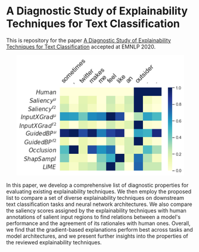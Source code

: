 # A Diagnostic Study of Explainability Techniques for Text Classification

This is repository for the paper 
[A Diagnostic Study of Explainability Techniques for Text Classification]() 
accepted at EMNLP 2020.

<p align="center">
  <img src="sal_example.png" width="450" alt="Adversarial Architecture">
</p>


In this paper, we develop a comprehensive list of diagnostic properties
for evaluating existing explainability techniques. We then employ the proposed 
list to compare a set of diverse explainability techniques on downstream text 
classification tasks and neural network architectures. We also compare the 
saliency scores assigned by the explainability techniques with human 
annotations of salient input regions to find relations between a model's 
performance and the agreement of its rationales with human ones. Overall, we 
find that the gradient-based explanations perform best across tasks and model 
architectures, and we present further insights into the properties of the 
reviewed explainability techniques.
 